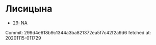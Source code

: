 # Лисицына
- [29: NA](29.md)

Commit: 299d4e618b9c1344a3ba821372ea5f7c42f2a9d6
 fetched at: 20201115-011729
